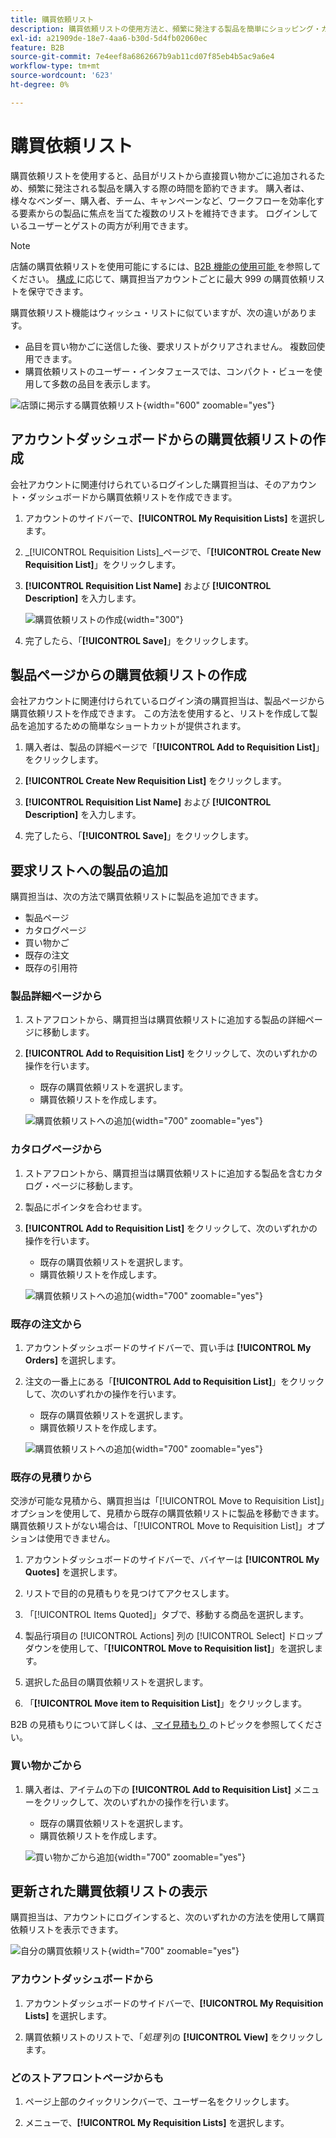 ```yaml
---
title: 購買依頼リスト
description: 購買依頼リストの使用方法と、頻繁に発注する製品を簡単にショッピング・カートに追加する方法を説明します。
exl-id: a21909de-18e7-4aa6-b30d-5d4fb02060ec
feature: B2B
source-git-commit: 7e4eef8a6862667b9ab11cd07f85eb4b5ac9a6e4
workflow-type: tm+mt
source-wordcount: '623'
ht-degree: 0%

---
```


# 購買依頼リスト

購買依頼リストを使用すると、品目がリストから直接買い物かごに追加されるため、頻繁に発注される製品を購入する際の時間を節約できます。 購入者は、様々なベンダー、購入者、チーム、キャンペーンなど、ワークフローを効率化する要素からの製品に焦点を当てた複数のリストを維持できます。 ログインしているユーザーとゲストの両方が利用できます。

>[!NOTE]
>
>店舗の購買依頼リストを使用可能にするには、[B2B 機能の使用可能 ](enable-basic-features.md) を参照してください。 [ 構成 ](configure-requisition-lists.md) に応じて、購買担当アカウントごとに最大 999 の購買依頼リストを保守できます。

購買依頼リスト機能はウィッシュ・リストに似ていますが、次の違いがあります。

- 品目を買い物かごに送信した後、要求リストがクリアされません。 複数回使用できます。
- 購買依頼リストのユーザー・インタフェースでは、コンパクト・ビューを使用して多数の品目を表示します。

![ 店頭に掲示する購買依頼リスト ](./assets/account-dashboard-my-requisition-lists.png){width="600" zoomable="yes"}

## アカウントダッシュボードからの購買依頼リストの作成

会社アカウントに関連付けられているログインした購買担当は、そのアカウント・ダッシュボードから購買依頼リストを作成できます。

1. アカウントのサイドバーで、**[!UICONTROL My Requisition Lists]** を選択します。

1. _[!UICONTROL Requisition Lists]_ページで、「**[!UICONTROL Create New Requisition List]**」をクリックします。

1. **[!UICONTROL Requisition List Name]** および **[!UICONTROL Description]** を入力します。

   ![ 購買依頼リストの作成 ](./assets/requisition-list-create.png){width="300"}

1. 完了したら、「**[!UICONTROL Save]**」をクリックします。

## 製品ページからの購買依頼リストの作成

会社アカウントに関連付けられているログイン済の購買担当は、製品ページから購買依頼リストを作成できます。 この方法を使用すると、リストを作成して製品を追加するための簡単なショートカットが提供されます。

1. 購入者は、製品の詳細ページで「**[!UICONTROL Add to Requisition List]**」をクリックします。

1. **[!UICONTROL Create New Requisition List]** をクリックします。

1. **[!UICONTROL Requisition List Name]** および **[!UICONTROL Description]** を入力します。

1. 完了したら、「**[!UICONTROL Save]**」をクリックします。

## 要求リストへの製品の追加

購買担当は、次の方法で購買依頼リストに製品を追加できます。

- 製品ページ
- カタログページ
- 買い物かご
- 既存の注文
- 既存の引用符

### 製品詳細ページから

1. ストアフロントから、購買担当は購買依頼リストに追加する製品の詳細ページに移動します。

1. **[!UICONTROL Add to Requisition List]** をクリックして、次のいずれかの操作を行います。

   - 既存の購買依頼リストを選択します。
   - 購買依頼リストを作成します。

   ![ 購買依頼リストへの追加 ](./assets/requisition-list-product-detail.png){width="700" zoomable="yes"}

### カタログページから

1. ストアフロントから、購買担当は購買依頼リストに追加する製品を含むカタログ・ページに移動します。

1. 製品にポインタを合わせます。

1. **[!UICONTROL Add to Requisition List]** をクリックして、次のいずれかの操作を行います。

   - 既存の購買依頼リストを選択します。
   - 購買依頼リストを作成します。

   ![ 購買依頼リストへの追加 ](./assets/requisition-list-add-product.png){width="700" zoomable="yes"}

### 既存の注文から

1. アカウントダッシュボードのサイドバーで、買い手は **[!UICONTROL My Orders]** を選択します。

1. 注文の一番上にある「**[!UICONTROL Add to Requisition List]**」をクリックして、次のいずれかの操作を行います。

   - 既存の購買依頼リストを選択します。
   - 購買依頼リストを作成します。

   ![ 購買依頼リストへの追加 ](./assets/requisition-list-add-from-order.png){width="700" zoomable="yes"}

### 既存の見積りから

交渉が可能な見積から、購買担当は「[!UICONTROL Move to Requisition List]」オプションを使用して、見積から既存の購買依頼リストに製品を移動できます。 購買依頼リストがない場合は、「[!UICONTROL Move to Requisition List]」オプションは使用できません。

1. アカウントダッシュボードのサイドバーで、バイヤーは **[!UICONTROL My Quotes]** を選択します。

1. リストで目的の見積もりを見つけてアクセスします。

1. 「[!UICONTROL Items Quoted]」タブで、移動する商品を選択します。

1. 製品行項目の [!UICONTROL Actions] 列の [!UICONTROL Select] ドロップダウンを使用して、「**[!UICONTROL Move to Requisition list]**」を選択します。

1. 選択した品目の購買依頼リストを選択します。

1. 「**[!UICONTROL Move item to Requisition List]**」をクリックします。

B2B の見積もりについて詳しくは、[ マイ見積もり ](account-dashboard-my-quotes.md) のトピックを参照してください。

### 買い物かごから

1. 購入者は、アイテムの下の **[!UICONTROL Add to Requisition List]** メニューをクリックして、次のいずれかの操作を行います。

   - 既存の購買依頼リストを選択します。
   - 購買依頼リストを作成します。

   ![ 買い物かごから追加 ](./assets/requisition-list-add-from-cart.png){width="700" zoomable="yes"}

## 更新された購買依頼リストの表示

購買担当は、アカウントにログインすると、次のいずれかの方法を使用して購買依頼リストを表示できます。

![ 自分の購買依頼リスト ](./assets/requisition-lists-menu-select-storefront.png){width="700" zoomable="yes"}

### アカウントダッシュボードから

1. アカウントダッシュボードのサイドバーで、**[!UICONTROL My Requisition Lists]** を選択します。

1. 購買依頼リストのリストで、「_処理_ 列の **[!UICONTROL View]** をクリックします。

### どのストアフロントページからも

1. ページ上部のクイックリンクバーで、ユーザー名をクリックします。

1. メニューで、**[!UICONTROL My Requisition Lists]** を選択します。
